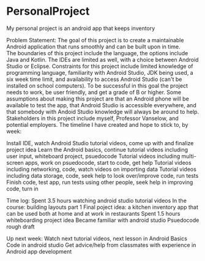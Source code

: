 # PersonalProject
My personal project is an android app that keeps inventory

Problem Statement: 
The goal of this project is to create a maintainable Android application that runs smoothly and can be built upon in time.  
The boundaries of this project include the language, the options include Java and Kotlin. 
The IDEs are limited as well, with a choice between Android Studio or Eclipse. Constraints for this project include limited knowledge of programming language, familiarity with Android Studio, JDK being used, a six week time limit, and availability to access Android Studio (can't be installed on school computers). 
 To be successful in this goal the project needs to work, be user friendly, and get a grade of B or higher. 
 Some assumptions about making this project are that an Android phone will be available to test the app, that Android Studio is accessible everywhere, and that somebody with Andoid Studio knowledge will always be around to help.  
 Stakeholders in this project include myself, Professor Vanselow, and potential employers.
 The timeline I have created and hope to stick to, by week:

Install IDE, watch Android Studio tutorial videos, come up with and finalize project idea 
Learn the Android basics, continue tutorial videos including user input, whiteboard project, psuedocode 
Tutorial videos including multi-screen apps, work on psuedocode, start to code, get help 
Tutorial videos including networking, code, watch videos on importing data 
Tutorial videos including data storage, code, seek help to look over/improve code, run tests 
Finish code, test app, run tests using other people, seek help in improving code, turn in 

Time log: 
Spent 3.5 hours watching android studio tutorial videos
In the course: building layouts part 1
Final poject idea: a kitchen inventory app that can be used both at home and at work in restaurants 
Spent 1.5 hours whiteboarding project idea
Became familiar with android studio
Psuedocode rough draft

Up next week:
Watch next tutorial videos, next lesson in Android Basics
Code in android studio
Get advice/help from classmates with experience in Android app development
